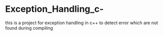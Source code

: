 # Exception_Handling_c-
this is a project for exception handling in c++ to detect error which are not found during compiling

